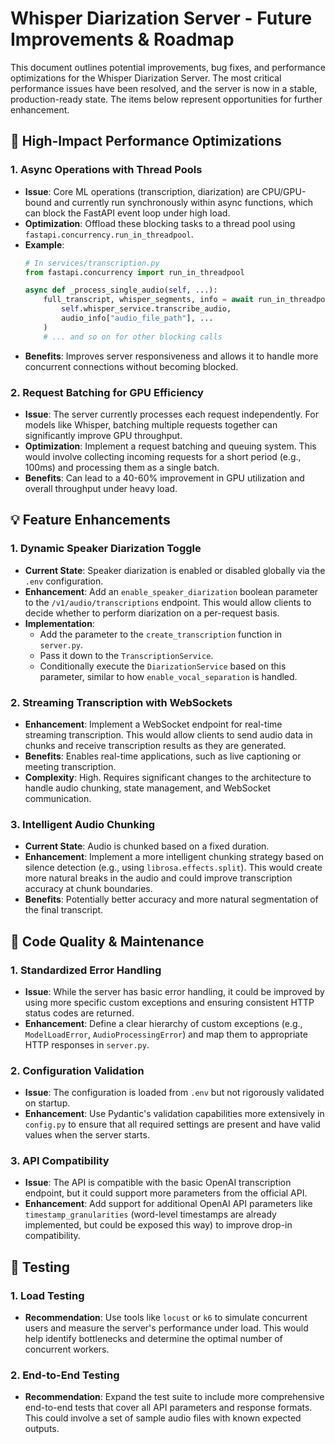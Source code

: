 # Whisper Diarization Server - Future Improvements & Roadmap

This document outlines potential improvements, bug fixes, and performance optimizations for the Whisper Diarization Server. The most critical performance issues have been resolved, and the server is now in a stable, production-ready state. The items below represent opportunities for further enhancement.

## 🚀 High-Impact Performance Optimizations

### 1. **Async Operations with Thread Pools**
- **Issue**: Core ML operations (transcription, diarization) are CPU/GPU-bound and currently run synchronously within async functions, which can block the FastAPI event loop under high load.
- **Optimization**: Offload these blocking tasks to a thread pool using `fastapi.concurrency.run_in_threadpool`.
- **Example**:
  ```python
  # In services/transcription.py
  from fastapi.concurrency import run_in_threadpool

  async def _process_single_audio(self, ...):
      full_transcript, whisper_segments, info = await run_in_threadpool(
          self.whisper_service.transcribe_audio, 
          audio_info["audio_file_path"], ...
      )
      # ... and so on for other blocking calls
  ```
- **Benefits**: Improves server responsiveness and allows it to handle more concurrent connections without becoming blocked.

### 2. **Request Batching for GPU Efficiency**
- **Issue**: The server currently processes each request independently. For models like Whisper, batching multiple requests together can significantly improve GPU throughput.
- **Optimization**: Implement a request batching and queuing system. This would involve collecting incoming requests for a short period (e.g., 100ms) and processing them as a single batch.
- **Benefits**: Can lead to a 40-60% improvement in GPU utilization and overall throughput under heavy load.

## 💡 Feature Enhancements

### 1. **Dynamic Speaker Diarization Toggle**
- **Current State**: Speaker diarization is enabled or disabled globally via the `.env` configuration.
- **Enhancement**: Add an `enable_speaker_diarization` boolean parameter to the `/v1/audio/transcriptions` endpoint. This would allow clients to decide whether to perform diarization on a per-request basis.
- **Implementation**:
  - Add the parameter to the `create_transcription` function in `server.py`.
  - Pass it down to the `TranscriptionService`.
  - Conditionally execute the `DiarizationService` based on this parameter, similar to how `enable_vocal_separation` is handled.

### 2. **Streaming Transcription with WebSockets**
- **Enhancement**: Implement a WebSocket endpoint for real-time streaming transcription. This would allow clients to send audio data in chunks and receive transcription results as they are generated.
- **Benefits**: Enables real-time applications, such as live captioning or meeting transcription.
- **Complexity**: High. Requires significant changes to the architecture to handle audio chunking, state management, and WebSocket communication.

### 3. **Intelligent Audio Chunking**
- **Current State**: Audio is chunked based on a fixed duration.
- **Enhancement**: Implement a more intelligent chunking strategy based on silence detection (e.g., using `librosa.effects.split`). This would create more natural breaks in the audio and could improve transcription accuracy at chunk boundaries.
- **Benefits**: Potentially better accuracy and more natural segmentation of the final transcript.

## 🔧 Code Quality & Maintenance

### 1. **Standardized Error Handling**
- **Issue**: While the server has basic error handling, it could be improved by using more specific custom exceptions and ensuring consistent HTTP status codes are returned.
- **Enhancement**: Define a clear hierarchy of custom exceptions (e.g., `ModelLoadError`, `AudioProcessingError`) and map them to appropriate HTTP responses in `server.py`.

### 2. **Configuration Validation**
- **Issue**: The configuration is loaded from `.env` but not rigorously validated on startup.
- **Enhancement**: Use Pydantic's validation capabilities more extensively in `config.py` to ensure that all required settings are present and have valid values when the server starts.

### 3. **API Compatibility**
- **Issue**: The API is compatible with the basic OpenAI transcription endpoint, but it could support more parameters from the official API.
- **Enhancement**: Add support for additional OpenAI API parameters like `timestamp_granularities` (word-level timestamps are already implemented, but could be exposed this way) to improve drop-in compatibility.

## 🧪 Testing

### 1. **Load Testing**
- **Recommendation**: Use tools like `locust` or `k6` to simulate concurrent users and measure the server's performance under load. This would help identify bottlenecks and determine the optimal number of concurrent workers.

### 2. **End-to-End Testing**
- **Recommendation**: Expand the test suite to include more comprehensive end-to-end tests that cover all API parameters and response formats. This could involve a set of sample audio files with known expected outputs.